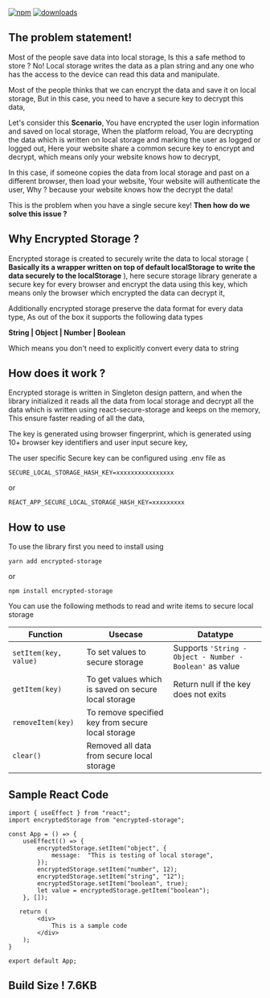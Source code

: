 [![npm](https://img.shields.io/npm/v/encrypted-storage.svg)](https://www.npmjs.com/package/encrypted-storage) [![downloads](https://img.shields.io/npm/dm/encrypted-storage.svg)](http://npm-stat.com/charts.html?package=encrypted-storage)

## The problem statement!

Most of the people save data into local storage, Is this a safe method to store ? No! Local storage writes the data as a plan string and any one who has the access to the device can read this data and manipulate.

Most of the people thinks that we can encrypt the data and save it on local storage, But in this case, you need to have a secure key to decrypt this data,

Let's consider this **Scenario**, You have encrypted the user login information and saved on local storage, When the platform reload, You are decrypting the data which is written on local storage and marking the user as logged or logged out, Here your website share a common secure key to encrypt and decrypt, which means only your website knows how to decrypt,

In this case, if someone copies the data from local storage and past on a different browser, then load your website, Your website will authenticate the user, Why ? because your website knows how the decrypt the data!

This is the problem when you have a single secure key! **Then how do we solve this issue ?**

## Why Encrypted Storage ?

Encrypted storage is created to securely write the data to local storage ( **Basically its a wrapper written on top of default localStorage to write the data securely to the localStorage** ), here secure storage library generate a secure key for every browser and encrypt the data using this key, which means only the browser which encrypted the data can decrypt it,

Additionally encrypted storage preserve the data format for every data type, As out of the box it supports the following data types

**String | Object | Number | Boolean**

Which means you don't need to explicitly convert every data to string

## How does it work ?

Encrypted storage is written in Singleton design pattern, and when the library initialized it reads all the data from local storage and decrypt all the data which is written using react-secure-storage and keeps on the memory, This ensure faster reading of all the data,

The key is generated using browser fingerprint, which is generated using 10+ browser key identifiers and user input secure key,

The user specific Secure key can be configured using .env file as

    SECURE_LOCAL_STORAGE_HASH_KEY=xxxxxxxxxxxxxxxx

or

    REACT_APP_SECURE_LOCAL_STORAGE_HASH_KEY=xxxxxxxxx

## How to use

To use the library first you need to install using

    yarn add encrypted-storage

or

    npm install encrypted-storage

You can use the following methods to read and write items to secure local storage

| Function              | Usecase                                              | Datatype                                                 |
| --------------------- | ---------------------------------------------------- | -------------------------------------------------------- |
| `setItem(key, value)` | To set values to secure storage                      | Supports `'String - Object - Number - Boolean'` as value |
| `getItem(key)`        | To get values which is saved on secure local storage | Return null if the key does not exits                    |
| `removeItem(key)`     | To remove specified key from secure local storage    |                                                          |
| `clear()`             | Removed all data from secure local storage           |                                                          |

## Sample React Code

    import { useEffect } from "react";
    import encryptedStorage from "encrypted-storage";

    const App = () => {
        useEffect(() => {
    	    encryptedStorage.setItem("object", {
    		    message:  "This is testing of local storage",
    	    });
    	    encryptedStorage.setItem("number", 12);
    	    encryptedStorage.setItem("string", "12");
    	    encryptedStorage.setItem("boolean", true);
    	    let value = encryptedStorage.getItem("boolean");
    	}, []);

       return (
    	    <div>
    		    This is a sample code
    	    </div>
    	);
    }

    export default App;

## Build Size ! 7.6KB
